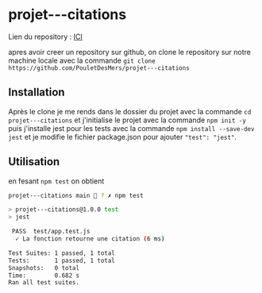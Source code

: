 # projet---citations

Lien du repository : [ICI](https://github.com/PouletDesMers/projet---citations)

apres avoir creer un repository sur github, on clone le repository sur notre machine locale avec la commande `git clone https://github.com/PouletDesMers/projet---citations`

## Installation

Après le clone je me rends dans le dossier du projet avec la commande `cd projet---citations` et j'initialise le projet avec la commande `npm init -y` puis j'installe jest pour les tests avec la commande `npm install --save-dev jest` et je modifie le fichier package.json pour ajouter `"test": "jest"`.

## Utilisation

en fesant `npm test` on obtient 
```sh
projet---citations main  ? ✗ npm test

> projet---citations@1.0.0 test
> jest

 PASS  test/app.test.js
  ✓ La fonction retourne une citation (6 ms)

Test Suites: 1 passed, 1 total
Tests:       1 passed, 1 total
Snapshots:   0 total
Time:        0.682 s
Ran all test suites.
```